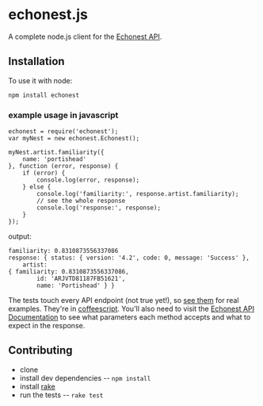 echonest.js
=============

A complete node.js client for the [Echonest API](http://developer.echonest.com/docs/v4/).

Installation
------------

To use it with node:

    npm install echonest

### example usage in javascript

    echonest = require('echonest');
    var myNest = new echonest.Echonest();

    myNest.artist.familiarity({
        name: 'portishead'
    }, function (error, response) {
        if (error) {
            console.log(error, response);
        } else {
            console.log('familiarity:', response.artist.familiarity);
            // see the whole response
            console.log('response:', response);
        }
    });

output:

    familiarity: 0.8310873556337086
    response: { status: { version: '4.2', code: 0, message: 'Success' },
        artist: 
    { familiarity: 0.8310873556337086,
            id: 'ARJVTD81187FB51621',
            name: 'Portishead' } }

The tests touch every API endpoint (not true yet!), so [see them](https://github.com/badamson/node-echonest/tree/master/test/v4) for real examples. They're in [coffeescript](http://coffeescript.org/). You'll also need to visit the [Echonest API Documentation](http://developer.echonest.com/docs/v4) to see what parameters each method accepts and what to expect in the response.

Contributing
------------

* clone
* install dev dependencies -- `npm install`
* install [rake](http://rubygems.org/gems/rake)
* run the tests -- `rake test`
